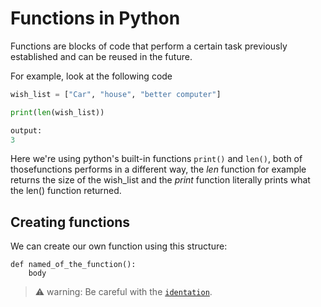 # Functions in Python

Functions are blocks of code that perform a certain task previously 
established and can be reused in the future.

For example, look at the following code

```Python
wish_list = ["Car", "house", "better computer"]

print(len(wish_list))

output:
3
```
Here we're using python's built-in functions `print()` and `len()`, both of 
thosefunctions performs in a different way, the _len_ function for 
example returns the size of the wish_list and the _print_ function 
literally prints what the len() function returned.

## Creating functions 

We can create our own function using this structure:

```
def named_of_the_function():
    body
```

> :warning: warning: Be careful with the [`identation`](../README.md#identation).